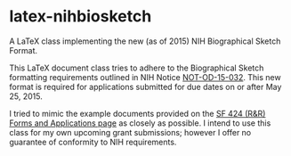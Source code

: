# latex-nihbiosketch

A LaTeX class implementing the new (as of 2015) NIH Biographical Sketch Format.

This LaTeX document class tries to adhere to the Biographical Sketch formatting requirements outlined in NIH Notice [NOT-OD-15-032](http://grants.nih.gov/grants/guide/notice-files/NOT-OD-15-032.html).  This new format is required for applications submitted for due dates on or after May 25, 2015.

I tried to mimic the example documents provided on the [SF 424 (R&R) Forms and Applications page](http://grants.nih.gov/grants/funding/424/index.htm#format) as closely as possible. I intend to use this class for my own upcoming grant submissions; however I offer no guarantee of conformity to NIH requirements.
